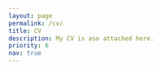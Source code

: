 ```yaml
---
layout: page
permalink: /cv/
title: CV
description: My CV is aso attached here. 
priority: 6
nav: true
---
```



<object data="assets/pdf/Resume_Fangjian_Li.pdf" width="1000" height="1000" type="application/pdf"></object>
